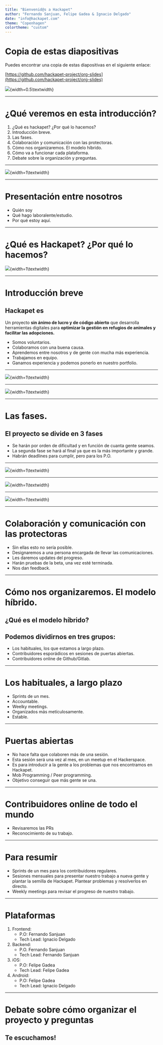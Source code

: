 ```yaml
---
title: "Bienvenid@s a Hackapet"
author: "Fernando Sanjuan, Felipe Gadea & Ignacio Delgado"
date: "info@hackapet.com"
theme: "Copenhagen"
colortheme: "custom" 
---
```


# Copia de estas diapositivas

Puedes encontrar una copia de estas diapositivas en el siguiente enlace:

[https://github.com/hackapet-project/org-slides](https://github.com/hackapet-project/org-slides)

![](images/qr-slides.png){width=0.5\textwidth}

---

# ¿Qué veremos en esta introducción?

1. ¿Qué es hackapet? ¿Por qué lo hacemos?
2. Introducción breve.
3. Las fases.
4. Colaboración y comunicación con las protectoras.
5. Cómo nos organizaremos. El modelo híbrido.
6. Cómo va a funcionar cada plataforma.
7. Debate sobre la organización y preguntas.

---

![](./images/hackerspace-valencia.jpg){width=1\textwidth}

---

# Presentación entre nosotros

- Quién soy
- Qué hago laboralente/estudio.
- Por qué estoy aquí.

---

# ¿Qué es Hackapet? ¿Por qué lo hacemos?

![](./images/hackapet-wallpaper.png){width=1\textwidth}

---

# Introducción breve

## Hackapet es
Un proyecto **sin ánimo de lucro y de código abierto** que desarrolla herramientas digitales para **optimizar la gestión en refugios de animales y facilitar las adopciones.**

- Somos voluntarios.
- Colaboramos con una buena causa.
- Aprendemos entre nosotros y de gente con mucha más experiencia.
- Trabajamos en equipo.
- Ganamos experiencia y podemos ponerlo en nuestro portfolio.

---

![](./images/technologies.png){width=1\textwidth}

---

![](./images/structure.png){width=1\textwidth}

---

# Las fases.

## El proyecto se divide en 3 fases
* Se harán por orden de dificultad y en función de cuanta gente seamos.
* La segunda fase se hará al final ya que es la más importante y grande.
* Habrán deadlines para cumplir, pero para los P.O.

---

![](./images/phase-1.png){width=1\textwidth}

---

![](./images/phase-2.png){width=1\textwidth}

---

![](./images/phase-3.png){width=1\textwidth}

---

# Colaboración y comunicación con las protectoras

- Sin ellas esto no sería posible.
- Designaremos a una persona encargada de llevar las comunicaciones.
- Les daremos updates del progreso.
- Harán pruebas de la beta, una vez esté terminada.
- Nos dan feedback.

---

# Cómo nos organizaremos. El modelo híbrido.

## ¿Qué es el modelo híbrido?

## Podemos dividirnos en tres grupos:
- Los habituales, los que estamos a largo plazo.
- Contribuidores esporádicos en sesiones de puertas abiertas.
- Contribuidores online de Github/Gitlab.

---

# Los habituales, a largo plazo

- Sprints de un mes.
- Accountable.
- Weelky meetings.
- Organizados más metículosamente.
- Estable.

---

# Puertas abiertas

- No hace falta que colaboren más de una sesión.
- Esta sesión será una vez al mes, en un meetup en el Hackerspace.
- Es para introducir a la gente a los problemas que nos encontramos en Hackapet.
- Mob Programming / Peer programming.
- Objetivo conseguir que más gente se una.

---

# Contribuidores online de todo el mundo

- Revisaremos las PRs
- Reconocimiento de su trabajo.

---

# Para resumir

- Sprints de un mes para los contribuidores regulares.
- Sesiones mensuales para presentar nuestro trabajo a nueva gente y plantar la semilla de Hackapet. Plantear problemas y resolverlos en directo.
- Weekly meetings para revisar el progreso de nuestro trabajo.

---

# Plataformas

1. Frontend:
    - P.O: Fernando Sanjuan
    - Tech Lead: Ignacio Delgado
2. Backend:
    - P.O. Fernando Sanjuan
    - Tech Lead: Fernando Sanjuan
3. iOS:
    - P.O: Felipe Gadea
    - Tech Lead: Felipe Gadea
4. Android:
    - P.O: Felipe Gadea
    - Tech Lead: Ignacio Delgado

---

# Debate sobre cómo organizar el proyecto y preguntas

## Te escuchamos!